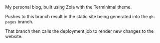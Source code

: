 My personal blog, built using Zola with the Terminimal theme.

Pushes to this branch result in the static site being generated into the `gh-pages` branch.

That branch then calls the deployment job to render new changes to the website.
